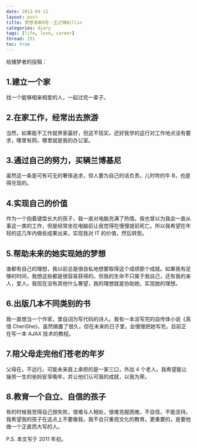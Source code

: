 ```yaml
---
date: 2013-04-11
layout: post
title: 梦想清单8号：王之琳Willin
categories: diary
tags: [life, love, career]
thread: 251
toc: true
---
```


给捕梦者的投稿：

## 1.建立一个家

找一个能够相亲相爱的人，一起过完一辈子。

## 2.在家工作，经常出去旅游

当然，如果能不工作就养家最好，但这不现实，还好我学的这行对工作地点没有要求，哪里有网，哪里就是我的办公室。

<!-- more -->

## 3.通过自己的努力，买辆兰博基尼

虽然这一条是可有可无的奢侈追求，但人要为自己的话负责。儿时吹的牛 B，也是得兑现的。

## 4.实现自己的价值

作为一个抱着键盘长大的孩子，我一直对电脑充满了热情。我也曾以为我会一直从事这一类的工作，但是经常坐在电脑前让我觉得在慢慢提前死亡。所以我希望在年轻的这几年内做些成果出来，实现我对 IT 的价值，然后转型。

## 5.帮助未来的她实现她的梦想

谁都有自己的理想，我以前总是很自私地想要取得这个成绩那个成就。如果我有足够的时间，我想这些都是很容易获得的。但我的生命不只属于我自己，还有我的亲人，爱人。我现在没有其他什么奢望，我的理想就是协助她，实现她的理想。

## 6.出版几本不同类别的书

我一直想当一个作家，曽自诩为写代码的诗人。我有一本没写完的自传体小说《真惜 CheriShe》，虽然搁置了很久，但在未来的日子里，会慢慢把她写完。目前正在写一本 AJAX 技术的教程。

## 7.陪父母走完他们苍老的年岁

父母在，不远行。可能未来肩上承担的是一家三口，外加 4 个老人。我希望能让操劳一生的爸妈安享晚年，并让他们认可我的成就，以我为荣。

## 8.教育一个自立、自信的孩子

有的时候我觉得自己很失败，很难与人相处，很难克服困难，不自信，不能坚持。我希望我的孩子在这点上不要像我，我不会只重视文化的教育。更重要的，是要他做一个正直而大写的人。

P.S.
本文写于 2011 年初。
